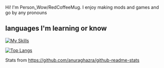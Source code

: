 Hi! I'm Person_Wow/RedCoffeeMug. I enjoy making mods and games and go by any pronouns

 languages I'm learning or know
 --
[![My Skills](https://skillicons.dev/icons?i=js,html,css,java,python)](https://skillicons.dev)


[![Top Langs](https://github-readme-stats.vercel.app/api/top-langs/?username=RedCoffeeMug&theme=onedark&layout=compact)](https://github.com/anuraghazra/github-readme-stats)


Stats from https://github.com/anuraghazra/github-readme-stats
